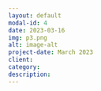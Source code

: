 ```yaml
---
layout: default
modal-id: 4
date: 2023-03-16
img: p3.png
alt: image-alt
project-date: March 2023
client:
category:
description:
---
```

